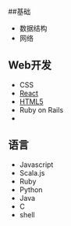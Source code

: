 
##基础
 * 数据结构
 * 网络

## Web开发
 * CSS
 * [React](https://github.com/datudou/Article/wiki/React)
 * [HTML5](https://github.com/datudou/Article/wiki/HTML5)
 * Ruby on Rails
 * 

## 语言
 * Javascript
 * Scala.js
 * Ruby
 * Python
 * Java
 * C
 * shell

